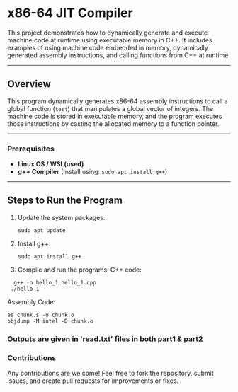 # x86-64 JIT Compiler

This project demonstrates how to dynamically generate and execute machine code at runtime using executable memory in C++. It includes examples of using machine code embedded in memory, dynamically generated assembly instructions, and calling functions from C++ at runtime.

---

## **Overview**

This program dynamically generates x86-64 assembly instructions to call a global function (`test`) that manipulates a global vector of integers. The machine code is stored in executable memory, and the program executes those instructions by casting the allocated memory to a function pointer.

---

### Prerequisites
- **Linux OS / WSL(used)**
- **g++ Compiler** (Install using: `sudo apt install g++`)

---

## **Steps to Run the Program**

1. Update the system packages:
   ```
   sudo apt update
   ```
2. Install g++:
   ```
   sudo apt install g++
   ```
3. Compile and run the programs:
   C++ code:
 ```
   g++ -o hello_1 hello_1.cpp
  ./hello_1
```
Assembly Code:
```
as chunk.s -o chunk.o
objdump -M intel -D chunk.o
```

### Outputs are given in 'read.txt' files in both part1 & part2 

### Contributions
Any contributions are welcome! Feel free to fork the repository, submit issues, and create pull requests for improvements or fixes.

